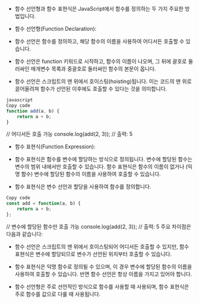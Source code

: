 * 함수 선언형과 함수 표현식은 JavaScript에서 함수를 정의하는 두 가지 주요한 방법입니다.

* 함수 선언형(Function Declaration):
* 함수 선언은 함수를 정의하고, 해당 함수의 이름을 사용하여 어디서든 호출할 수 있습니다.

* 함수 선언은 function 키워드로 시작하고, 함수의 이름이 나오며, 그  뒤에 괄호로 둘러싸인 매개변수 목록과 중괄호로 둘러싸인 함수의 본문이 옵니다.

* 함수 선언은 스크립트의 맨 위에서 호이스팅(hoisting)됩니다. 이는 코드의 맨 위로 끌어올려져 함수가 선언된 이후에도 호출할 수 있다는 것을 의미합니다.

```javascript
javascript
Copy code
function add(a, b) {
    return a + b;
}
```

// 어디서든 호출 가능
console.log(add(2, 3)); // 출력: 5

* 함수 표현식(Function Expression):
* 함수 표현식은 함수를 변수에 할당하는 방식으로 정의됩니다. 변수에 할당된 함수는 변수의 범위 내에서만 호출할 수 있습니다.
함수 표현식은 함수의 이름이 없거나 (익명 함수) 변수에 할당된 함수의 이름을 사용하여 호출할 수 있습니다.

* 함수 표현식은 변수 선언과 할당을 사용하여 함수를 정의합니다.

```javascript
Copy code
const add = function(a, b) {
    return a + b;
};
```

// 변수에 할당된 함수만 호출 가능
console.log(add(2, 3)); // 출력: 5
주요 차이점은 다음과 같습니다:

* 함수 선언은 스크립트의 맨 위에서 호이스팅되어 어디서든 호출할 수 있지만, 함수 표현식은 변수에 할당되므로 변수가 선언된 위치부터 호출할 수 있습니다.

* 함수 표현식은 익명 함수로 정의될 수 있으며, 이 경우 변수에 할당된 함수의 이름을 사용하여 호출할 수 있습니다. 반면 함수 선언은 항상 이름을 가지고 있어야 합니다.

* 함수 선언형은 주로 선언적인 방식으로 함수를 사용할 때 사용되며, 함수 표현식은 주로 함수를 값으로 다룰 때 사용됩니다.